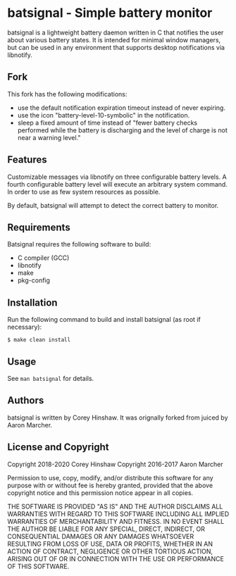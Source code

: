 batsignal - Simple battery monitor
==================================
batsignal is a lightweight battery daemon written in C that notifies the user
about various battery states. It is intended for minimal window managers, but
can be used in any environment that supports desktop notifications via
libnotify.

Fork
--------
This fork has the following modifications:

- use the default notification expiration timeout instead of never expiring.
- use the icon "battery-level-10-symbolic" in the notification.
- sleep a fixed amount of time instead of "fewer battery checks performed while
  the battery is discharging and the level of charge is not near a warning
  level."


Features
--------
Customizable messages via libnotify on three configurable battery levels. A
fourth configurable battery level will execute an arbitrary system command. In
order to use as few system resources as possible.

By default, batsignal will attempt to detect the correct battery to monitor.

Requirements
------------
Batsignal requires the following software to build:

  * C compiler (GCC)
  * libnotify
  * make
  * pkg-config

Installation
------------
Run the following command to build and install batsignal (as root if necessary):

    $ make clean install

Usage
-----
See `man batsignal` for details.

Authors
-------
batsignal is written by Corey Hinshaw. It was orignally forked from juiced by
Aaron Marcher.

License and Copyright
---------------------
Copyright 2018-2020 Corey Hinshaw
Copyright 2016-2017 Aaron Marcher

Permission to use, copy, modify, and/or distribute this software for any
purpose with or without fee is hereby granted, provided that the above
copyright notice and this permission notice appear in all copies.

THE SOFTWARE IS PROVIDED "AS IS" AND THE AUTHOR DISCLAIMS ALL WARRANTIES
WITH REGARD TO THIS SOFTWARE INCLUDING ALL IMPLIED WARRANTIES OF
MERCHANTABILITY AND FITNESS. IN NO EVENT SHALL THE AUTHOR BE LIABLE FOR ANY
SPECIAL, DIRECT, INDIRECT, OR CONSEQUENTIAL DAMAGES OR ANY DAMAGES
WHATSOEVER RESULTING FROM LOSS OF USE, DATA OR PROFITS, WHETHER IN AN
ACTION OF CONTRACT, NEGLIGENCE OR OTHER TORTIOUS ACTION, ARISING OUT OF OR
IN CONNECTION WITH THE USE OR PERFORMANCE OF THIS SOFTWARE.
